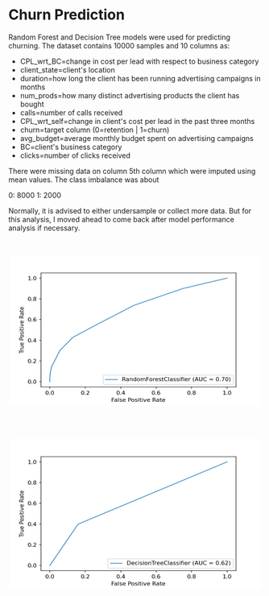 # Churn Prediction 

Random Forest and Decision Tree models were used for predicting churning. The dataset contains 10000 samples and 10 columns as:

- CPL_wrt_BC=change in cost per lead with respect to business category
- client_state=client's location
- duration=how long the client has been running advertising campaigns in months
- num_prods=how many distinct advertising products the client has bought
- calls=number of calls received
- CPL_wrt_self=change in client's cost per lead in the past three months
- churn=target column (0=retention | 1=churn)
- avg_budget=average monthly budget spent on advertising campaigns
- BC=client's business category
- clicks=number of clicks received

There were missing data on column  5th column which were imputed using mean values. The class imbalance was about 

0: 8000
1: 2000

Normally, it is advised to either undersample or collect more data. But for this analysis, I moved ahead to come back after model performance analysis if necessary.


<br>
<p align="center">
<img src = "RF.png" "RF.png" width = "500" height = "300">
 </p>
<br>


<br>
<p align="center">
<img src = "DT.png" "DT.png" width = "500" height = "300">
 </p>
<br>
